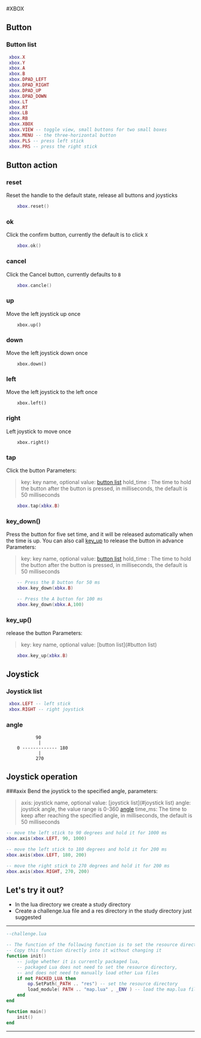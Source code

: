 #XBOX

## Button
### Button list
````lua
 xbox.X
 xbox.Y
 xbox.A
 xbox.B
 xbox.DPAD_LEFT
 xbox.DPAD_RIGHT
 xbox.DPAD_UP
 xbox.DPAD_DOWN
 xbox.LT
 xbox.RT
 xbox.LB
 xbox.RB
 xbox.XBOX
 xbox.VIEW -- toggle view, small buttons for two small boxes
 xbox.MENU -- the three-horizontal button
 xbox.PLS -- press left stick
 xbox.PRS -- press the right stick
````

## Button action
### reset
Reset the handle to the default state, release all buttons and joysticks
````lua
    xbox.reset()
````

### ok
Click the confirm button, currently the default is to click `X`
````lua
    xbox.ok()
````
### cancel
Click the Cancel button, currently defaults to `B`
````lua
    xbox.cancle()
````
### up
Move the left joystick up once
````
    xbox.up()
````
### down
Move the left joystick down once
````
    xbox.down()
````
### left
Move the left joystick to the left once
````
    xbox.left()
````
### right
Left joystick to move once
````
    xbox.right()
````

### tap
Click the button
Parameters:
> key: key name, optional value: [button list](#button-list)
> hold_time : The time to hold the button after the button is pressed, in milliseconds, the default is 50 milliseconds
````lua
    xbox.tap(xbkx.B)
````

### key_down()
Press the button for five set time, and it will be released automatically when the time is up. You can also call [key_up](#key_up) to release the button in advance
Parameters:
> key: key name, optional value: [button list](#button-list)
> hold_time : The time to hold the button after the button is pressed, in milliseconds, the default is 50 milliseconds
````lua
    -- Press the B button for 50 ms
    xbox.key_down(xbkx.B)

    -- Press the A button for 100 ms
    xbox.key_down(xbkx.A,100)
````

### key_up()
release the button
Parameters:
> key: key name, optional value: [button list](#button list)
````lua
    xbox.key_up(xbkx.B)
````

## Joystick

### Joystick list
````lua
 xbox.LEFT -- left stick
 xbox.RIGHT -- right joystick
````

### angle
````
           90
            |
    0 ------------- 180
            |
           270
````



## Joystick operation
###axix
Bend the joystick to the specified angle, parameters:
> axis: joystick name, optional value: [joystick list](#joystick list)
> angle: joystick angle, the value range is 0-360 [angle](#angle)
> time_ms: The time to keep after reaching the specified angle, in milliseconds, the default is 50 milliseconds

````lua
-- move the left stick to 90 degrees and hold it for 1000 ms
xbox.axis(xbox.LEFT, 90, 1000)

-- move the left stick to 180 degrees and hold it for 200 ms
xbox.axis(xbox.LEFT, 180, 200)

-- move the right stick to 270 degrees and hold it for 200 ms
xbox.axis(xbox.RIGHT, 270, 200)

````


## Let's try it out?
* In the lua directory we create a study directory  
* Create a challenge.lua file and a res directory in the study directory just suggested   
--------------

```lua
--challenge.lua

-- The function of the following function is to set the resource directory to the newly created res directory
-- Copy this function directly into it without changing it
function init()
    -- judge whether it is currently packaged lua, 
    -- packaged Lua does not need to set the resource directory, 
    -- and does not need to manually load other Lua files
    if not PACKED_LUA then 
        op.SetPath(_PATH .. "res") -- set the resource directory
        load_module( PATH .. "map.lua" , _ENV ) -- load the map.lua file
    end
end

function main()
    init()
end

```

--------------